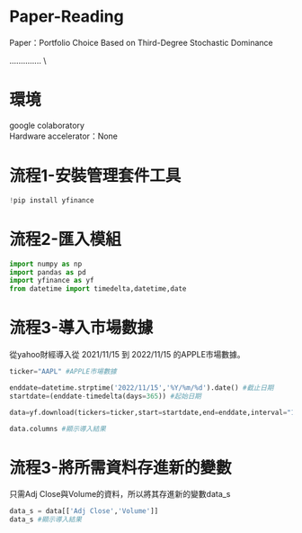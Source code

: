 # Paper-Reading
Paper：Portfolio Choice Based on Third-Degree Stochastic Dominance

.............. \


# 環境
google colaboratory \
Hardware accelerator：None

# 流程1-安裝管理套件工具
```python
!pip install yfinance
```
# 流程2-匯入模組

```python
import numpy as np
import pandas as pd
import yfinance as yf
from datetime import timedelta,datetime,date
```
# 流程3-導入市場數據
從yahoo財經導入從 2021/11/15 到 2022/11/15 的APPLE市場數據。
```python
ticker="AAPL" #APPLE市場數據

enddate=datetime.strptime('2022/11/15','%Y/%m/%d').date() #截止日期
startdate=(enddate-timedelta(days=365)) #起始日期

data=yf.download(tickers=ticker,start=startdate,end=enddate,interval="1d")

data.columns #顯示導入結果
```
# 流程3-將所需資料存進新的變數
只需Adj Close與Volume的資料，所以將其存進新的變數data_s
```python
data_s = data[['Adj Close','Volume']]
data_s #顯示導入結果
```
